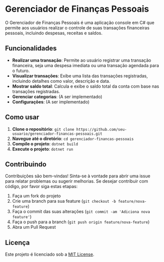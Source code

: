 # Gerenciador de Finanças Pessoais

O Gerenciador de Finanças Pessoais é uma aplicação console em C# que permite aos usuários realizar o controle de suas transações financeiras pessoais, incluindo despesas, receitas e saldos.

## Funcionalidades

- **Realizar uma transação**: Permite ao usuário registrar uma transação financeira, seja uma despesa imediata ou uma transação agendada para o futuro.
- **Visualizar transações**: Exibe uma lista das transações registradas, incluindo detalhes como valor, descrição e data.
- **Mostrar saldo total**: Calcula e exibe o saldo total da conta com base nas transações registradas.
- **Gerenciar categorias**: (A ser implementado)
- **Configurações**: (A ser implementado)

## Como usar

1. **Clone o repositório**: `git clone https://github.com/seu-usuario/gerenciador-financas-pessoais.git`
2. **Navegue até o diretório**: `cd gerenciador-financas-pessoais`
3. **Compile o projeto**: `dotnet build`
4. **Execute o projeto**: `dotnet run`

## Contribuindo

Contribuições são bem-vindas! Sinta-se à vontade para abrir uma issue para relatar problemas ou sugerir melhorias. Se desejar contribuir com código, por favor siga estas etapas:

1. Faça um fork do projeto
2. Crie uma branch para sua feature (`git checkout -b feature/nova-feature`)
3. Faça o commit das suas alterações (`git commit -am 'Adiciona nova feature'`)
4. Faça o push para a branch (`git push origin feature/nova-feature`)
5. Abra um Pull Request

## Licença

Este projeto é licenciado sob a [MIT License](LICENSE).
